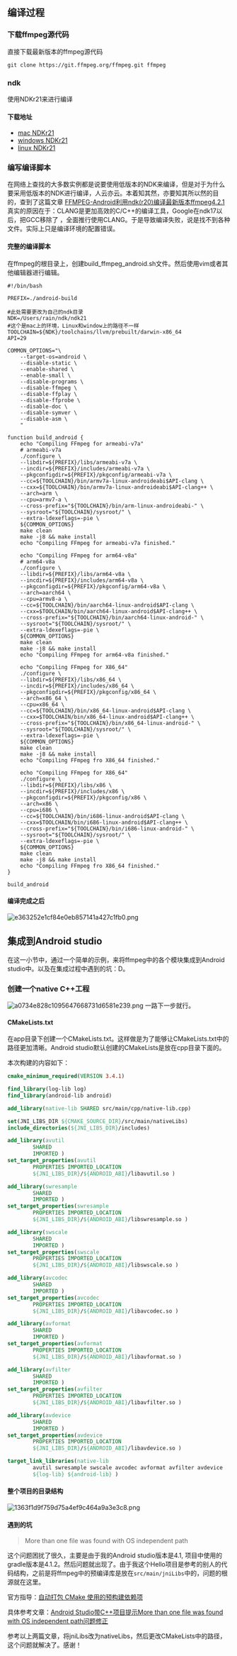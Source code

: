 ## 编译过程

### 下载ffmpeg源代码
直接下载最新版本的ffmpeg源代码
```shell
git clone https://git.ffmpeg.org/ffmpeg.git ffmpeg
```

### ndk
使用NDKr21来进行编译

#### 下载地址
- [mac NDKr21](https://dl.google.com/android/repository/android-ndk-r21-darwin-x86_64.zip)
- [windows NDKr21](https://dl.google.com/android/repository/android-ndk-r21-windows-x86_64.zip)
- [linux NDKr21](https://dl.google.com/android/repository/android-ndk-r21-linux-x86_64.zip)

### 编写编译脚本
在网络上查找的大多数实例都是说要使用低版本的NDK来编译，但是对于为什么要采用低版本的NDK进行编译，人云亦云。本着知其然，亦要知其所以然的目的，查到了这篇文章 [FFMPEG-Android利用ndk\(r20\)编译最新版本ffmpeg4.2.1](https://juejin.cn/post/6844903945496690696)
真实的原因在于：CLANG是更加高效的C/C++的编译工具，Google在ndk17以后，把GCC移除了 ，全面推行使用CLANG。于是导致编译失败，说是找不到各种文件。实际上只是编译环境的配置错误。

#### 完整的编译脚本
在ffmpeg的根目录上，创建build_ffmpeg_android.sh文件。然后使用vim或者其他编辑器进行编辑。
```shell
#!/bin/bash

PREFIX=./android-build

#此处需要更改为自己的ndk目录
NDK=/Users/rain/ndk/ndk21
#这个是mac上的环境，Linux和window上的路径不一样
TOOLCHAIN=${NDK}/toolchains/llvm/prebuilt/darwin-x86_64
API=29

COMMON_OPTIONS="\
    --target-os=android \
    --disable-static \
    --enable-shared \
    --enable-small \
    --disable-programs \
    --disable-ffmpeg \
    --disable-ffplay \
    --disable-ffprobe \
    --disable-doc \
    --disable-symver \
    --disable-asm \
    "

function build_android {
    echo "Compiling FFmpeg for armeabi-v7a"
    # armeabi-v7a
    ./configure \
    --libdir=${PREFIX}/libs/armeabi-v7a \
    --incdir=${PREFIX}/includes/armeabi-v7a \
    --pkgconfigdir=${PREFIX}/pkgconfig/armeabi-v7a \
    --cc=${TOOLCHAIN}/bin/armv7a-linux-androideabi$API-clang \
    --cxx=${TOOLCHAIN}/bin/armv7a-linux-androideabi$API-clang++ \
    --arch=arm \
    --cpu=armv7-a \
    --cross-prefix="${TOOLCHAIN}/bin/arm-linux-androideabi-" \
    --sysroot="${TOOLCHAIN}/sysroot/" \
    --extra-ldexeflags=-pie \
    ${COMMON_OPTIONS}
    make clean
    make -j8 && make install
    echo "Compiling FFmpeg for armeabi-v7a finished."

    echo "Compiling FFmpeg for arm64-v8a"
    # arm64-v8a
    ./configure \
    --libdir=${PREFIX}/libs/arm64-v8a \
    --incdir=${PREFIX}/includes/arm64-v8a \
    --pkgconfigdir=${PREFIX}/pkgconfig/arm64-v8a \
    --arch=aarch64 \
    --cpu=armv8-a \
    --cc=${TOOLCHAIN}/bin/aarch64-linux-android$API-clang \
    --cxx=$TOOLCHAIN/bin/aarch64-linux-android$API-clang++ \
    --cross-prefix="${TOOLCHAIN}/bin/aarch64-linux-android-" \
    --sysroot="${TOOLCHAIN}/sysroot/" \
    --extra-ldexeflags=-pie \
    ${COMMON_OPTIONS}
    make clean
    make -j8 && make install
    echo "Compiling FFmpeg for arm64-v8a finished."

    echo "Compiling FFmpeg for X86_64"
    ./configure \
    --libdir=${PREFIX}/libs/x86_64 \
    --incdir=${PREFIX}/includes/x86_64 \
    --pkgconfigdir=${PREFIX}/pkgconfig/x86_64 \
    --arch=x86_64 \
    --cpu=x86_64 \
    --cc=${TOOLCHAIN}/bin/x86_64-linux-android$API-clang \
    --cxx=$TOOLCHAIN/bin/x86_64-linux-android$API-clang++ \
    --cross-prefix="${TOOLCHAIN}/bin/x86_64-linux-android-" \
    --sysroot="${TOOLCHAIN}/sysroot/" \
    --extra-ldexeflags=-pie \
    ${COMMON_OPTIONS}
    make clean
    make -j8 && make install
    echo "Compiling FFmpeg fro X86_64 finished."

    echo "Compiling FFmpeg for X86_64"
    ./configure \
    --libdir=${PREFIX}/libs/x86 \
    --incdir=${PREFIX}/includes/x86 \
    --pkgconfigdir=${PREFIX}/pkgconfig/x86 \
    --arch=x86 \
    --cpu=i686 \
    --cc=${TOOLCHAIN}/bin/i686-linux-android$API-clang \
    --cxx=$TOOLCHAIN/bin/i686-linux-android$API-clang++ \
    --cross-prefix="${TOOLCHAIN}/bin/i686-linux-android-" \
    --sysroot="${TOOLCHAIN}/sysroot/" \
    --extra-ldexeflags=-pie \
    ${COMMON_OPTIONS} 
    make clean
    make -j8 && make install
    echo "Compiling FFmpeg fro X86_64 finished."
}

build_android
```

#### 编译完成之后
![e363252e1cf84e0eb857141a427c1fb0.png](evernotecid://DB157826-C608-46AF-989E-E110D704789D/appyinxiangcom/15575473/ENResource/p104)

## 集成到Android studio
在这一小节中，通过一个简单的示例，来将ffmpeg中的各个模块集成到Android studio中。以及在集成过程中遇到的坑：D。

### 创建一个native C++工程
![a0734e828c1095647668731d6581e239.png](evernotecid://DB157826-C608-46AF-989E-E110D704789D/appyinxiangcom/15575473/ENResource/p105)
一路下一步就行。

#### CMakeLists.txt
在app目录下创建一个CMakeLists.txt。这样做是为了能够让CMakeLists.txt中的路径更加清晰。Android studio默认创建的CMakeLists是放在cpp目录下面的。

本次构建的内容如下：
```cmake
cmake_minimum_required(VERSION 3.4.1)

find_library(log-lib log)
find_library(android-lib android)

add_library(native-lib SHARED src/main/cpp/native-lib.cpp)

set(JNI_LIBS_DIR ${CMAKE_SOURCE_DIR}/src/main/nativeLibs)
include_directories(${JNI_LIBS_DIR}/includes)

add_library(avutil
        SHARED
        IMPORTED )
set_target_properties(avutil
        PROPERTIES IMPORTED_LOCATION
        ${JNI_LIBS_DIR}/${ANDROID_ABI}/libavutil.so )

add_library(swresample
        SHARED
        IMPORTED )
set_target_properties(swresample
        PROPERTIES IMPORTED_LOCATION
        ${JNI_LIBS_DIR}/${ANDROID_ABI}/libswresample.so )

add_library(swscale
        SHARED
        IMPORTED )
set_target_properties(swscale
        PROPERTIES IMPORTED_LOCATION
        ${JNI_LIBS_DIR}/${ANDROID_ABI}/libswscale.so )

add_library(avcodec
        SHARED
        IMPORTED )
set_target_properties(avcodec
        PROPERTIES IMPORTED_LOCATION
        ${JNI_LIBS_DIR}/${ANDROID_ABI}/libavcodec.so )

add_library(avformat
        SHARED
        IMPORTED )
set_target_properties(avformat
        PROPERTIES IMPORTED_LOCATION
        ${JNI_LIBS_DIR}/${ANDROID_ABI}/libavformat.so )

add_library(avfilter
        SHARED
        IMPORTED )
set_target_properties(avfilter
        PROPERTIES IMPORTED_LOCATION
        ${JNI_LIBS_DIR}/${ANDROID_ABI}/libavfilter.so )

add_library(avdevice
        SHARED
        IMPORTED )
set_target_properties(avdevice
        PROPERTIES IMPORTED_LOCATION
        ${JNI_LIBS_DIR}/${ANDROID_ABI}/libavdevice.so )

target_link_libraries(native-lib
        avutil swresample swscale avcodec avformat avfilter avdevice
        ${log-lib} ${android-lib} )
```

#### 整个项目的目录结构

![1363f1d9f759d75a4ef9c464a9a3e3c8.png](evernotecid://DB157826-C608-46AF-989E-E110D704789D/appyinxiangcom/15575473/ENResource/p106)

#### 遇到的坑

> More than one file was found with OS independent path

这个问题困扰了很久，主要是由于我的Android studio版本是4.1, 项目中使用的gradle版本是4.1.2。然后问题就出现了。由于我这个Hello项目是参考的别人的代码结构，之前是将ffmpeg中的预编译库是放在`src/main/jniLibs`中的，问题的根源就在这里。

官方指导：[自动打包 CMake 使用的预构建依赖项](https://developer.android.com/studio/releases/gradle-plugin#cmake-imported-targets)

具体参考文章：[Android Studio带C++项目提示More than one file was found with OS independent path问题修正](https://blog.k-res.net/archives/2592.html)

参考以上两篇文章，将jniLibs改为nativeLibs，然后更改CMakeLists中的路径，这个问题就解决了。感谢！


